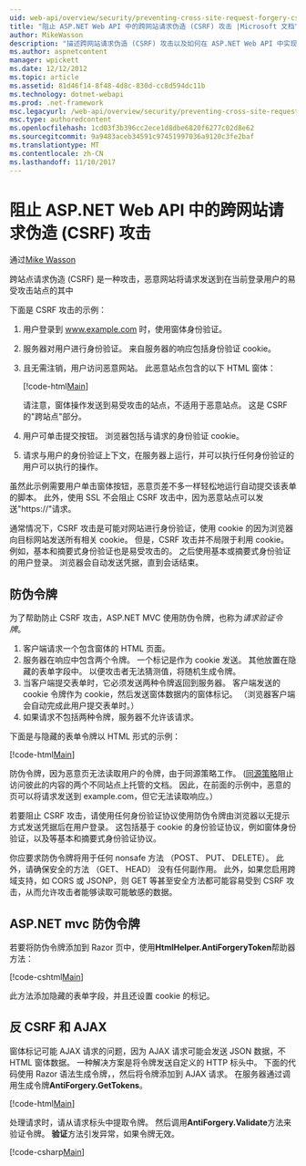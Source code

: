 ```yaml
---
uid: web-api/overview/security/preventing-cross-site-request-forgery-csrf-attacks
title: "阻止 ASP.NET Web API 中的跨网站请求伪造 (CSRF) 攻击 |Microsoft 文档"
author: MikeWasson
description: "描述跨网站请求伪造 (CSRF) 攻击以及如何在 ASP.NET Web API 中实现反 CSRF 度量值。"
ms.author: aspnetcontent
manager: wpickett
ms.date: 12/12/2012
ms.topic: article
ms.assetid: 81d46f14-8f48-4d8c-830d-cc8d594dc11b
ms.technology: dotnet-webapi
ms.prod: .net-framework
msc.legacyurl: /web-api/overview/security/preventing-cross-site-request-forgery-csrf-attacks
msc.type: authoredcontent
ms.openlocfilehash: 1cd03f3b396cc2ece1d8dbe6820f6277c02d8e62
ms.sourcegitcommit: 9a9483aceb34591c97451997036a9120c3fe2baf
ms.translationtype: MT
ms.contentlocale: zh-CN
ms.lasthandoff: 11/10/2017
---
```

<a name="preventing-cross-site-request-forgery-csrf-attacks-in-aspnet-web-api"></a>阻止 ASP.NET Web API 中的跨网站请求伪造 (CSRF) 攻击
====================
通过[Mike Wasson](https://github.com/MikeWasson)

跨站点请求伪造 (CSRF) 是一种攻击，恶意网站将请求发送到在当前登录用户的易受攻击站点的其中

下面是 CSRF 攻击的示例：

1. 用户登录到 www.example.com 时，使用窗体身份验证。
2. 服务器对用户进行身份验证。 来自服务器的响应包括身份验证 cookie。
3. 且无需注销，用户访问恶意网站。 此恶意站点包含的以下 HTML 窗体： 

    [!code-html[Main](preventing-cross-site-request-forgery-csrf-attacks/samples/sample1.html)]

    请注意，窗体操作发送到易受攻击的站点，不适用于恶意站点。 这是 CSRF 的"跨站点"部分。
4. 用户可单击提交按钮。 浏览器包括与请求的身份验证 cookie。
5. 请求与用户的身份验证上下文，在服务器上运行，并可以执行任何身份验证的用户可以执行的操作。

虽然此示例需要用户单击窗体按钮，恶意页差不多一样轻松地运行自动提交该表单的脚本。 此外，使用 SSL 不会阻止 CSRF 攻击中，因为恶意站点可以发送"https://"请求。

通常情况下，CSRF 攻击是可能对网站进行身份验证，使用 cookie 的因为浏览器向目标网站发送所有相关 cookie。 但是，CSRF 攻击并不局限于利用 cookie。 例如，基本和摘要式身份验证也是易受攻击的。 之后使用基本或摘要式身份验证的用户登录。 浏览器会自动发送凭据，直到会话结束。

## <a name="anti-forgery-tokens"></a>防伪令牌

为了帮助防止 CSRF 攻击，ASP.NET MVC 使用防伪令牌，也称为*请求验证令牌*。

1. 客户端请求一个包含窗体的 HTML 页面。
2. 服务器在响应中包含两个令牌。 一个标记是作为 cookie 发送。 其他放置在隐藏的表单字段中。 以便攻击者无法猜测值，将随机生成令牌。
3. 当客户端提交表单时，它必须发送两种令牌返回到服务器。 客户端发送的 cookie 令牌作为 cookie，然后发送窗体数据内的窗体标记。 （浏览器客户端会自动完成此用户提交表单时。）
4. 如果请求不包括两种令牌，服务器不允许该请求。

下面是与隐藏的表单令牌以 HTML 形式的示例：

[!code-html[Main](preventing-cross-site-request-forgery-csrf-attacks/samples/sample2.html)]

防伪令牌，因为恶意页无法读取用户的令牌，由于同源策略工作。 ([同源策略](http://www.w3.org/Security/wiki/Same_Origin_Policy)阻止访问彼此的内容的两个不同站点上托管的文档。 因此，在前面的示例中，恶意的页可以将请求发送到 example.com，但它无法读取响应。）

若要阻止 CSRF 攻击，请使用任何身份验证协议使用防伪令牌由浏览器以无提示方式发送凭据后在用户登录。 这包括基于 cookie 的身份验证协议，例如窗体身份验证，以及等基本和摘要式身份验证协议。

你应要求防伪令牌将用于任何 nonsafe 方法 （POST、 PUT、 DELETE）。 此外，请确保安全的方法 （GET、 HEAD） 没有任何副作用。 此外，如果您启用跨域支持，如 CORS 或 JSONP，则 GET 等甚至安全方法都可能容易受到 CSRF 攻击，从而允许攻击者能够读取可能敏感的数据。

## <a name="anti-forgery-tokens-in-aspnet-mvc"></a>ASP.NET mvc 防伪令牌

若要将防伪令牌添加到 Razor 页中，使用**HtmlHelper.AntiForgeryToken**帮助器方法：

[!code-cshtml[Main](preventing-cross-site-request-forgery-csrf-attacks/samples/sample3.cshtml)]

此方法添加隐藏的表单字段，并且还设置 cookie 的标记。

## <a name="anti-csrf-and-ajax"></a>反 CSRF 和 AJAX

窗体标记可能 AJAX 请求的问题，因为 AJAX 请求可能会发送 JSON 数据，不 HTML 窗体数据。 一种解决方案是将令牌发送自定义的 HTTP 标头中。 下面的代码使用 Razor 语法生成令牌，，然后将令牌添加到 AJAX 请求。 在服务器通过调用生成令牌**AntiForgery.GetTokens**。

[!code-html[Main](preventing-cross-site-request-forgery-csrf-attacks/samples/sample4.html)]

处理请求时，请从请求标头中提取令牌。 然后调用**AntiForgery.Validate**方法来验证令牌。 **验证**方法引发异常，如果令牌无效。

[!code-csharp[Main](preventing-cross-site-request-forgery-csrf-attacks/samples/sample5.cs)]
